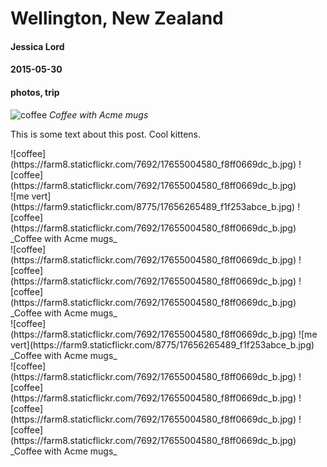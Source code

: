 # Wellington, New Zealand
#### Jessica Lord
#### 2015-05-30
#### photos, trip

![coffee](https://farm8.staticflickr.com/7692/17655004580_f8ff0669dc_b.jpg)
_Coffee with Acme mugs_

This is some text about this post. Cool kittens.

<div class="two-imgs">
![coffee](https://farm8.staticflickr.com/7692/17655004580_f8ff0669dc_b.jpg)
![coffee](https://farm8.staticflickr.com/7692/17655004580_f8ff0669dc_b.jpg)
</div>

<div class="two-imgs-first-vert">
![me vert](https://farm9.staticflickr.com/8775/17656265489_f1f253abce_b.jpg)
![coffee](https://farm8.staticflickr.com/7692/17655004580_f8ff0669dc_b.jpg)
</div>
_Coffee with Acme mugs_

<div class="three-imgs">
![coffee](https://farm8.staticflickr.com/7692/17655004580_f8ff0669dc_b.jpg)
![coffee](https://farm8.staticflickr.com/7692/17655004580_f8ff0669dc_b.jpg)
![coffee](https://farm8.staticflickr.com/7692/17655004580_f8ff0669dc_b.jpg)
</div>
_Coffee with Acme mugs_

<div class="two-imgs-second-vert">
![coffee](https://farm8.staticflickr.com/7692/17655004580_f8ff0669dc_b.jpg)
![me vert](https://farm9.staticflickr.com/8775/17656265489_f1f253abce_b.jpg)
</div>
_Coffee with Acme mugs_

<div class="four-imgs">
![coffee](https://farm8.staticflickr.com/7692/17655004580_f8ff0669dc_b.jpg)
![coffee](https://farm8.staticflickr.com/7692/17655004580_f8ff0669dc_b.jpg)
![coffee](https://farm8.staticflickr.com/7692/17655004580_f8ff0669dc_b.jpg)
![coffee](https://farm8.staticflickr.com/7692/17655004580_f8ff0669dc_b.jpg)
</div>
_Coffee with Acme mugs_
